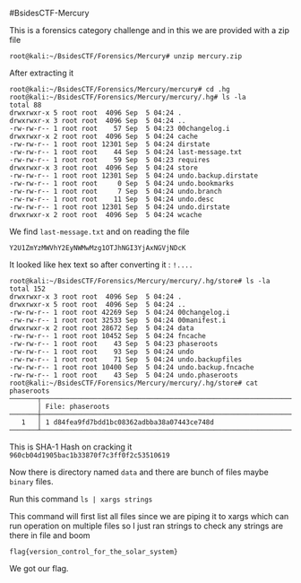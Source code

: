 #BsidesCTF-Mercury

This is a forensics category challenge and in this we are provided with a zip file 

```
root@kali:~/BsidesCTF/Forensics/Mercury# unzip mercury.zip 

```

After extracting it 

```
root@kali:~/BsidesCTF/Forensics/Mercury/mercury# cd .hg
root@kali:~/BsidesCTF/Forensics/Mercury/mercury/.hg# ls -la
total 88
drwxrwxr-x 5 root root  4096 Sep  5 04:24 .
drwxrwxr-x 3 root root  4096 Sep  5 04:24 ..
-rw-rw-r-- 1 root root    57 Sep  5 04:23 00changelog.i
drwxrwxr-x 2 root root  4096 Sep  5 04:24 cache
-rw-rw-r-- 1 root root 12301 Sep  5 04:24 dirstate
-rw-rw-r-- 1 root root    44 Sep  5 04:24 last-message.txt
-rw-rw-r-- 1 root root    59 Sep  5 04:23 requires
drwxrwxr-x 3 root root  4096 Sep  5 04:24 store
-rw-rw-r-- 1 root root 12301 Sep  5 04:24 undo.backup.dirstate
-rw-rw-r-- 1 root root     0 Sep  5 04:24 undo.bookmarks
-rw-rw-r-- 1 root root     7 Sep  5 04:24 undo.branch
-rw-rw-r-- 1 root root    11 Sep  5 04:24 undo.desc
-rw-rw-r-- 1 root root 12301 Sep  5 04:24 undo.dirstate
drwxrwxr-x 2 root root  4096 Sep  5 04:24 wcache

```
We find `last-message.txt` and on reading the file

`Y2U1ZmYzMWVhY2EyNWMwMzg1OTJhNGI3YjAxNGVjNDcK`

It looked like hex text so after converting it : `!....`



```
root@kali:~/BsidesCTF/Forensics/Mercury/mercury/.hg/store# ls -la
total 152
drwxrwxr-x 3 root root  4096 Sep  5 04:24 .
drwxrwxr-x 5 root root  4096 Sep  5 04:24 ..
-rw-rw-r-- 1 root root 42269 Sep  5 04:24 00changelog.i
-rw-rw-r-- 1 root root 32533 Sep  5 04:24 00manifest.i
drwxrwxr-x 2 root root 28672 Sep  5 04:24 data
-rw-rw-r-- 1 root root 10452 Sep  5 04:24 fncache
-rw-rw-r-- 1 root root    43 Sep  5 04:23 phaseroots
-rw-rw-r-- 1 root root    93 Sep  5 04:24 undo
-rw-rw-r-- 1 root root    71 Sep  5 04:24 undo.backupfiles
-rw-rw-r-- 1 root root 10400 Sep  5 04:24 undo.backup.fncache
-rw-rw-r-- 1 root root    43 Sep  5 04:24 undo.phaseroots
root@kali:~/BsidesCTF/Forensics/Mercury/mercury/.hg/store# cat phaseroots 
───────┬────────────────────────────────────────────────────────────────────────────────────────────────────────────────────────────────────────────
       │ File: phaseroots
───────┼────────────────────────────────────────────────────────────────────────────────────────────────────────────────────────────────────────────
   1   │ 1 d84fea9fd7bdd1bc08362adbba38a07443ce748d
───────┴────────────────────────────────────────────────────────────────────────────

```

This is SHA-1 Hash on cracking it `960cb04d1905bac1b33870f7c3ff0f2c53510619`


Now there is directory named `data` and there are bunch of files maybe `binary` files.

Run this command `ls | xargs strings`

This command will first list all files since we are piping it to xargs which can run operation on multiple files so I just ran strings to check any strings are there in file and boom 

`flag{version_control_for_the_solar_system}`

We got our flag.